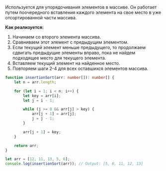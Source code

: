 Используется для упорядочивания элементов в массиве. Он работает путем поочередного вставления каждого элемента на свое место в уже отсортированной части массива.

**Как реализуется:**

1. Начинаем со второго элемента массива.
2. Сравниваем этот элемент с предыдущим элементом.
3. Если текущий элемент меньше предыдущего, то продолжаем сдвигать предыдущие элементы вправо, пока не найдем подходящее место для текущего элемента.
4. Вставляем текущий элемент на найденное место.
5. Повторяем шаги 2-4 для всех оставшихся элементов массива.

```ts
function insertionSort(arr: number[]): number[] {
    let n = arr.length;

    for (let i = 1; i < n; i++) {
        let key = arr[i];
        let j = i - 1;

        while (j >= 0 && arr[j] > key) {
            arr[j + 1] = arr[j];
            j = j - 1;
        }

        arr[j + 1] = key;
    }

    return arr;
}

let arr = [12, 11, 13, 5, 6];
console.log(insertionSort(arr)); // Output: [5, 6, 11, 12, 13]
```